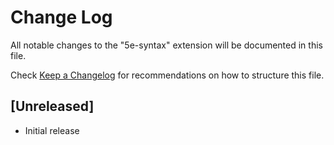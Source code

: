 # Change Log

All notable changes to the "5e-syntax" extension will be documented in this file.

Check [Keep a Changelog](http://keepachangelog.com/) for recommendations on how to structure this file.

## [Unreleased]

- Initial release